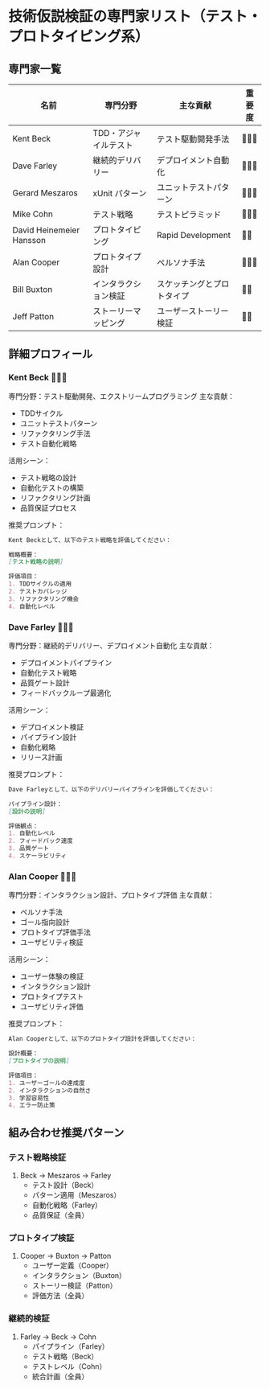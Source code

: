 # 技術仮説検証の専門家リスト（テスト・プロトタイピング系）

## 専門家一覧
| 名前 | 専門分野 | 主な貢献 | 重要度 |
|------|---------|----------|--------|
| Kent Beck | TDD・アジャイルテスト | テスト駆動開発手法 | 🌟🌟🌟 |
| Dave Farley | 継続的デリバリー | デプロイメント自動化 | 🌟🌟🌟 |
| Gerard Meszaros | xUnit パターン | ユニットテストパターン | 🌟🌟🌟 |
| Mike Cohn | テスト戦略 | テストピラミッド | 🌟🌟🌟 |
| David Heinemeier Hansson | プロトタイピング | Rapid Development | 🌟🌟 |
| Alan Cooper | プロトタイプ設計 | ペルソナ手法 | 🌟🌟🌟 |
| Bill Buxton | インタラクション検証 | スケッチングとプロトタイプ | 🌟🌟 |
| Jeff Patton | ストーリーマッピング | ユーザーストーリー検証 | 🌟🌟 |

## 詳細プロフィール

### Kent Beck 🌟🌟🌟
専門分野：テスト駆動開発、エクストリームプログラミング
主な貢献：
- TDDサイクル
- ユニットテストパターン
- リファクタリング手法
- テスト自動化戦略

活用シーン：
- テスト戦略の設計
- 自動化テストの構築
- リファクタリング計画
- 品質保証プロセス

推奨プロンプト：
```markdown
Kent Beckとして、以下のテスト戦略を評価してください：

戦略概要：
[テスト戦略の説明]

評価項目：
1. TDDサイクルの適用
2. テストカバレッジ
3. リファクタリング機会
4. 自動化レベル
```

### Dave Farley 🌟🌟🌟
専門分野：継続的デリバリー、デプロイメント自動化
主な貢献：
- デプロイメントパイプライン
- 自動化テスト戦略
- 品質ゲート設計
- フィードバックループ最適化

活用シーン：
- デプロイメント検証
- パイプライン設計
- 自動化戦略
- リリース計画

推奨プロンプト：
```markdown
Dave Farleyとして、以下のデリバリーパイプラインを評価してください：

パイプライン設計：
[設計の説明]

評価観点：
1. 自動化レベル
2. フィードバック速度
3. 品質ゲート
4. スケーラビリティ
```

### Alan Cooper 🌟🌟🌟
専門分野：インタラクション設計、プロトタイプ評価
主な貢献：
- ペルソナ手法
- ゴール指向設計
- プロトタイプ評価手法
- ユーザビリティ検証

活用シーン：
- ユーザー体験の検証
- インタラクション設計
- プロトタイプテスト
- ユーザビリティ評価

推奨プロンプト：
```markdown
Alan Cooperとして、以下のプロトタイプ設計を評価してください：

設計概要：
[プロトタイプの説明]

評価項目：
1. ユーザーゴールの達成度
2. インタラクションの自然さ
3. 学習容易性
4. エラー防止策
```

## 組み合わせ推奨パターン

### テスト戦略検証
1. Beck → Meszaros → Farley
   - テスト設計（Beck）
   - パターン適用（Meszaros）
   - 自動化戦略（Farley）
   - 品質保証（全員）

### プロトタイプ検証
1. Cooper → Buxton → Patton
   - ユーザー定義（Cooper）
   - インタラクション（Buxton）
   - ストーリー検証（Patton）
   - 評価方法（全員）

### 継続的検証
1. Farley → Beck → Cohn
   - パイプライン（Farley）
   - テスト戦略（Beck）
   - テストレベル（Cohn）
   - 統合計画（全員）